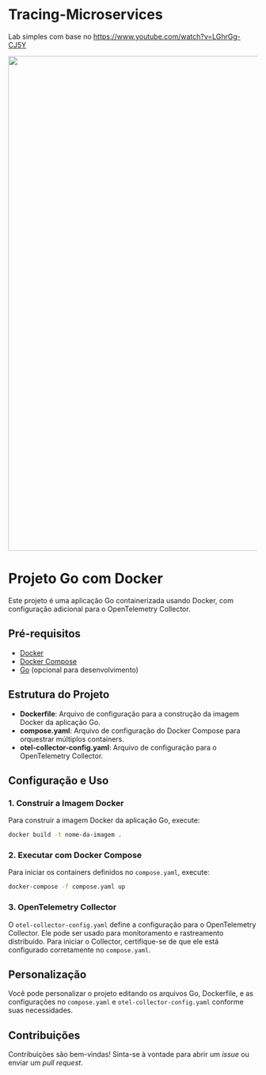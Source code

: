 # Tracing-Microservices
Lab simples com base no https://www.youtube.com/watch?v=LGhrGg-CJ5Y

<img src="https://drive.google.com/uc?export=view&id=1qZ6xzPhMtu9rLnuDCd3pWmxfm3Gc3JLM" width="1000">

# Projeto Go com Docker

Este projeto é uma aplicação Go containerizada usando Docker, com configuração adicional para o OpenTelemetry Collector.

## Pré-requisitos

- [Docker](https://www.docker.com/)
- [Docker Compose](https://docs.docker.com/compose/)
- [Go](https://golang.org/) (opcional para desenvolvimento)

## Estrutura do Projeto

- **Dockerfile**: Arquivo de configuração para a construção da imagem Docker da aplicação Go.
- **compose.yaml**: Arquivo de configuração do Docker Compose para orquestrar múltiplos containers.
- **otel-collector-config.yaml**: Arquivo de configuração para o OpenTelemetry Collector.

## Configuração e Uso

### 1. Construir a Imagem Docker

Para construir a imagem Docker da aplicação Go, execute:

```bash
docker build -t nome-da-imagem .
```

### 2. Executar com Docker Compose

Para iniciar os containers definidos no `compose.yaml`, execute:

```bash
docker-compose -f compose.yaml up
```

### 3. OpenTelemetry Collector

O `otel-collector-config.yaml` define a configuração para o OpenTelemetry Collector. Ele pode ser usado para monitoramento e rastreamento distribuído. Para iniciar o Collector, certifique-se de que ele está configurado corretamente no `compose.yaml`.

## Personalização

Você pode personalizar o projeto editando os arquivos Go, Dockerfile, e as configurações no `compose.yaml` e `otel-collector-config.yaml` conforme suas necessidades.

## Contribuições

Contribuições são bem-vindas! Sinta-se à vontade para abrir um *issue* ou enviar um *pull request*.
